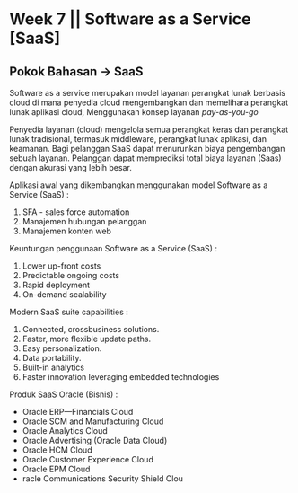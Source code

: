 <h1>Week 7 || Software as a Service [SaaS]</h1>

<h2>Pokok Bahasan -> SaaS</h2>

Software as a service merupakan model layanan perangkat lunak berbasis cloud di mana penyedia cloud mengembangkan dan memelihara perangkat lunak aplikasi cloud,
Menggunakan konsep layanan <i>pay-as-you-go</i>

Penyedia layanan (cloud) mengelola semua perangkat keras dan perangkat lunak tradisional, termasuk middleware, perangkat lunak aplikasi, dan keamanan.
Bagi pelanggan SaaS dapat menurunkan biaya pengembangan sebuah layanan.
Pelanggan dapat memprediksi total biaya layanan (Saas) dengan akurasi yang lebih besar.

Aplikasi awal yang dikembangkan menggunakan model Software as a Service (SaaS) :
1. SFA - sales force automation<br>
2. Manajemen hubungan pelanggan<br>
3. Manajemen konten web
 
Keuntungan penggunaan Software as a Service (SaaS) :
1. Lower up-front costs <br>
2. Predictable ongoing costs <br>
3. Rapid deployment <br>
4. On-demand scalability


Modern SaaS suite capabilities :
1. Connected, crossbusiness solutions. <br>
2. Faster, more flexible update paths. <br>
3. Easy personalization.<br>
4. Data portability.  <br>
5. Built-in analytics<br>
6. Faster innovation leveraging embedded technologies<br>

Produk SaaS Oracle (Bisnis) :
- Oracle ERP—Financials Cloud
- Oracle SCM and Manufacturing Cloud
- Oracle Analytics Cloud
- Oracle Advertising (Oracle Data Cloud)
- Oracle HCM Cloud
- Oracle Customer Experience Cloud
- Oracle EPM Cloud
- racle Communications Security Shield Clou

